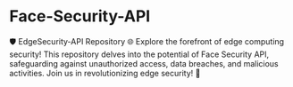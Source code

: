 # Face-Security-API
 🛡️ EdgeSecurity-API Repository  🌐 Explore the forefront of edge computing security! This repository delves into the potential of Face Security API, safeguarding against unauthorized access, data breaches, and malicious activities. Join us in revolutionizing edge security! 👋
